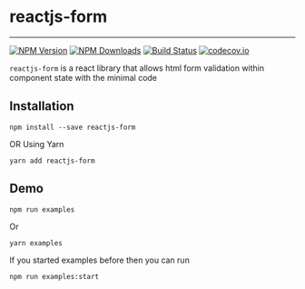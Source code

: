 # reactjs-form

---

[![NPM Version](https://img.shields.io/npm/v/reactjs-form.svg?style=flat)](https://www.npmjs.com/package/reactjs-form)
[![NPM Downloads](https://img.shields.io/npm/dm/reactjs-form.svg?style=flat)](https://www.npmjs.com/package/reactjs-form)
[![Build Status](https://img.shields.io/travis/skmail/reactjs-form/master.svg?style=flat)](https://travis-ci.org/skmail/reactjs-form)
[![codecov.io](https://codecov.io/gh/skmail/reactjs-form/branch/master/graph/badge.svg)](https://codecov.io/gh/skmail/reactjs-form)


`reactjs-form` is a react library that allows html form validation within component state with the minimal code

## Installation

`npm install --save reactjs-form`

OR Using Yarn 

`yarn add reactjs-form`


## Demo


`npm run examples`

Or 

`yarn examples`

If you started examples before then you can run 

`npm run examples:start`